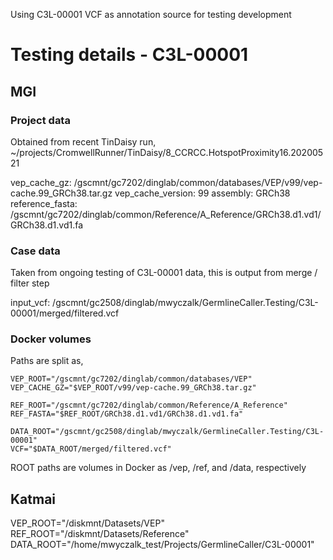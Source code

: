 Using C3L-00001 VCF as annotation source for testing development

# Testing details - C3L-00001

## MGI

### Project data
Obtained from recent TinDaisy run,
    ~/projects/CromwellRunner/TinDaisy/8_CCRCC.HotspotProximity16.20200521

vep_cache_gz:           /gscmnt/gc7202/dinglab/common/databases/VEP/v99/vep-cache.99_GRCh38.tar.gz
vep_cache_version:      99
assembly:               GRCh38
reference_fasta:        /gscmnt/gc7202/dinglab/common/Reference/A_Reference/GRCh38.d1.vd1/GRCh38.d1.vd1.fa

### Case data

Taken from ongoing testing of C3L-00001 data, this is output from merge / filter step

input_vcf:  /gscmnt/gc2508/dinglab/mwyczalk/GermlineCaller.Testing/C3L-00001/merged/filtered.vcf

### Docker volumes

Paths are split as,
```
VEP_ROOT="/gscmnt/gc7202/dinglab/common/databases/VEP"
VEP_CACHE_GZ="$VEP_ROOT/v99/vep-cache.99_GRCh38.tar.gz"

REF_ROOT="/gscmnt/gc7202/dinglab/common/Reference/A_Reference"
REF_FASTA="$REF_ROOT/GRCh38.d1.vd1/GRCh38.d1.vd1.fa"

DATA_ROOT="/gscmnt/gc2508/dinglab/mwyczalk/GermlineCaller.Testing/C3L-00001"
VCF="$DATA_ROOT/merged/filtered.vcf"
```

ROOT paths are volumes in Docker as /vep, /ref, and /data, respectively

## Katmai

VEP_ROOT="/diskmnt/Datasets/VEP"
REF_ROOT="/diskmnt/Datasets/Reference"
DATA_ROOT="/home/mwyczalk_test/Projects/GermlineCaller/C3L-00001"
